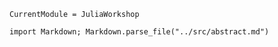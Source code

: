 ```@meta
CurrentModule = JuliaWorkshop
```

```@eval
import Markdown; Markdown.parse_file("../src/abstract.md")
```

